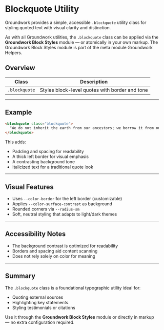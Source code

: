 
# Blockquote Utility

Groundwork provides a simple, accessible `.blockquote` utility class for styling quoted text with visual clarity and distinction.

As with all Groundwork utilities, the `.blockquote` class can be applied via the **Groundwork Block Styles** module — or atomically in your own markup. The Groundwork Block Styles module is part of the meta module Groundwork Helpers.

## Overview

| Class           | Description                                    |
| --------------- | ---------------------------------------------- |
| `.blockquote` | Styles block-level quotes with border and tone |

---

## Example

```html
<blockquote class="blockquote">
  "We do not inherit the earth from our ancestors; we borrow it from our children."
</blockquote>
```

This adds:

* Padding and spacing for readability
* A thick left border for visual emphasis
* A contrasting background tone
* Italicized text for a traditional quote look

---

## Visual Features

* Uses `--color-border` for the left border (customizable)
* Applies `--color-surface-contrast` as background
* Rounded corners via `--radius-sm`
* Soft, neutral styling that adapts to light/dark themes

---

## Accessibility Notes

* The background contrast is optimized for readability
* Borders and spacing aid content scanning
* Does not rely solely on color for meaning

---

## Summary

The `.blockquote` class is a foundational typographic utility ideal for:

* Quoting external sources
* Highlighting key statements
* Styling testimonials or citations

Use it through the **Groundwork Block Styles** module or directly in markup — no extra configuration required.
